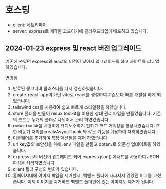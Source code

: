 # 호스팅
- client: [네트리파이](https://cnu-shopproject.netlify.app)
- server: express로 제작한 코드이기에 클라우드타입에 배포하고 있습니다.

## 2024-01-23 express 및 react 버전 업그레이드

기존에 쓰였던 express와 react의 버전이 낮아서 업그레이드를 하고 사이트를 리뉴얼 하였습니다.

변경점
1. 만료된 몽고디비 클러스터를 다시 갱신하였습니다.
3. create-react-app이 아닌 vite로 react를 생성하여 기존보다 빠른 개발을 하게 되었습니다.
4. tailswind css를 사용하여 쉽고 빠르게 스타일링을 하였습니다.
5. store 폴더를 만들어 redux toolkit을 이용한 상태 관리 파일을 만들었습니다. 기존의 코드는 두개의 폴더로 나뉘어서 관리 하였었습니다.
6. redux toolkit을 사용하여 유지보수하기 편하고 코드 가독성을 향상시켰습니다. 또한 비동기 처리를createAsyncThunk 와 같은 기능을 이용하여 처리하였습니다.
7. 미들웨어를 추가하여 특정 액션들을 제어 하였습니다
8. url key값의 보안성을 위해 .env 파일을 만들고 dotenv로 의존성 업데이트를 하였습니다.
9. express js의 버전이 업그레이드 되어 express.json() 메서드를 사용하여 JSON 파싱을 처리하였습니다.
10. client 폴더 구성의 변화가 있습니다.
11. 홈페이지내에 이미지 파일을 제거할시, 백엔드 폴더에 사라지지 않았던 버그를 고쳤습니다. 이제 이미지를 제거하면 백엔드 폴더안에 있는 이미지도 제거가 됩니다.
